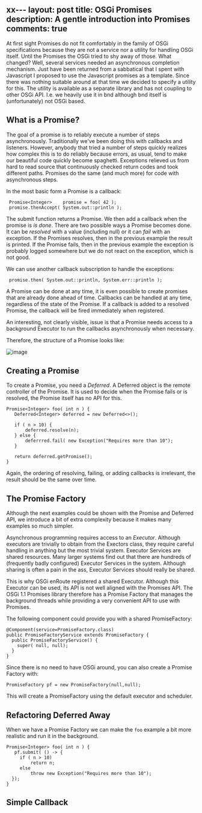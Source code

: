 
xx---
layout: post
title: OSGi Promises
description: A gentle introduction into Promises
comments: true
---

At first sight Promises do not fit comfortably in the family of OSGi specifications because they are not a service nor a utility for handling OSGi itself. Until the Promises the OSGi tried to shy away of those. What changed? Well, several services needed an asynchronous completion mechanism. Just have been returned from a sabbatical that I spent with Javascript I proposed to use the Javascript promises as a template. Since there was nothing suitable around at that time we decided to specify a utility for this. The utility is available as a separate library and has not coupling to other OSGi API. I.e. we heavily use it in bnd although bnd itself is (unfortunately) not OSGi based.

## What is a Promise?

The goal of a promise is to reliably execute a number of steps asynchronously. Traditionally we've been doing this with callbacks and listeners. However, anybody that tried a number of steps quickly realizes how complex this is to do reliably because errors, as usual, tend to make our beautiful code quickly become spaghetti. Exceptions relieved us from hard to read source that continuously checked return codes and took different paths. Promises do the same (and much more) for code with asynchronous steps. 

In the most basic form a Promise is a callback:

     Promise<Integer>    promise = foo( 42 );
     promise.thenAccept( System.out::println );

The submit function returns a Promise. We then add a callback when the promise is _is done_. There are two possible ways a Promise becomes done. It can be _resolved_ with a value (including null) or it can _fail_ with an exception. If the Promises resolves, then in the previous example the result is printed. If the Promise fails, then in the previous example the exception is probably logged somewhere but we do not react on the exception, which is not good.

We can use another callback subscription to handle the exceptions:

     promise.then( System.out::println, System.err::println );

A Promise can be done at any time, it is even possible to create promises that are already done ahead of time. Callbacks can be handled at any time, regardless of the state of the Promise. If a callback is added to a resolved Promise, the callback will be fired immediately when registered. 

An interesting, not clearly visible, issue is that a Promise needs access to a background Executor to run the callbacks asynchronously when necessary. 

Therefore, the structure of a Promise looks like:

![image](https://user-images.githubusercontent.com/200494/42022380-81843cf0-7abd-11e8-9e18-b703e8557860.png)

## Creating a Promise

To create a Promise, you need a _Deferred_. A Deferred object is the remote controller of the Promise. It is used to decide when the Promise fails or is resolved, the Promise itself has no API for this. 

    Promise<Integer> foo( int n ) {
       Deferred<Integer> deferred = new Deferred<>();
       
       if ( n > 10) {
           deferred.resolve(n);
       } else {
           deferrred.fail( new Exception("Requires more than 10");
       }
       
       return deferred.getPromise();
    }

Again, the ordering of resolving, failing, or adding callbacks is irrelevant, the result should be the same over time.

## The Promise Factory

Although the next examples could be shown with the Promise and Deferred API, we introduce a bit of extra complexity because it makes many examples so much simpler.

Asynchronous programming requires access to an _Executor_. Although executors are trivially to obtain from the Exectors class, they require careful handling in anything but the most trivial system. Executor Services are shared resources. Many larger systems find out that there are hundreds of (frequently badly configured) Executor Services in the system. Although sharing is often a pain in the ass, Executor Services should really be shared. 

This is why OSGi enRoute registered a shared Executor. Although this Executor can be used, its API is not well aligned with the Promises API. The OSGi 1.1 Promises library therefore has a Promise Factory that manages the background threads while providing a very convenient API to use with Promises.

The following component could provide you with a shared PromiseFactory:

    @Component(service=PromiseFactory.class)
    public PromiseFactoryService extends PromiseFactory {    
      public PromiseFactoryService() {
        super( null, null);
      }
    }

Since there is no need to have OSGi around, you can also create a Promise Factory with:

    PromiseFactory pf = new PromiseFactory(null,null);

This will create a PromiseFactory using the default executor and scheduler.

## Refactoring Deferred Away

When we have a Promise Factory we can make the `foo` example a bit more realistic and run it in the background.

    Promise<Integer> foo( int n ) {
       pf.submit( () -> {
         if ( n > 10)
             return n;
         else
             throw new Exception("Requires more than 10");
      });
    }






## Simple Callback


